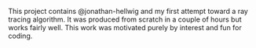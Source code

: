 This project contains @jonathan-hellwig and my first attempt toward a ray tracing algorithm. It was produced from scratch in a couple of hours but works fairly well. 
This work was motivated purely by interest and fun for coding.  
